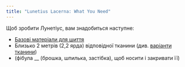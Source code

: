 ```yaml
---
title: "Lunetius Lacerna: What You Need"
---
```


Щоб зробити Лунетіус, вам знадобиться наступне:

- [Базові матеріали для шиття](/docs/sewing/basic-sewing-supplies)
- Близько 2 метрів (2,2 ярда) відповідної тканини (див. [варіанти тканини](/docs/patterns/lunetius/fabric))
- (фібула __ (брошка, шпилька, застібка), щоб носити і закривати її)
